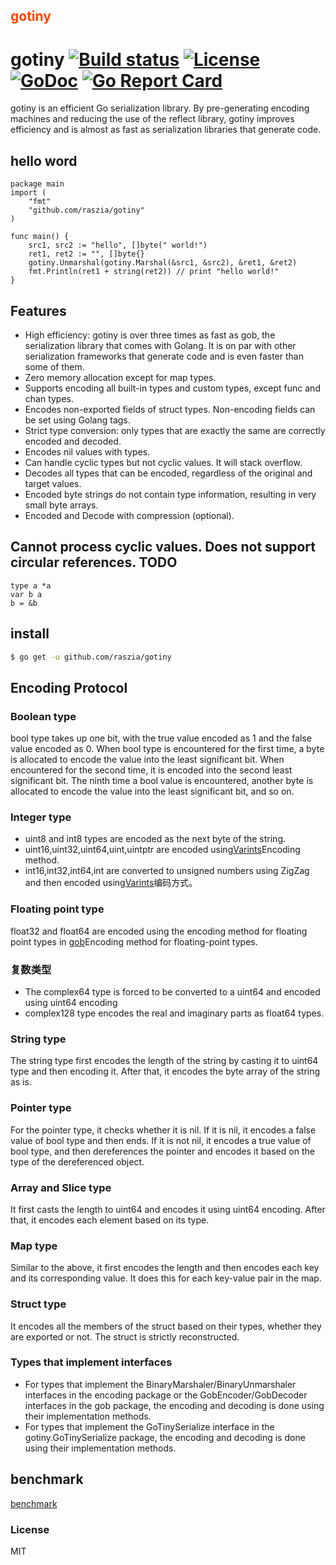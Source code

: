 ## <font color="#FF4500" >gotiny</font>


# gotiny   [![Build status][travis-img]][travis-url] [![License][license-img]][license-url] [![GoDoc][doc-img]][doc-url] [![Go Report Card](https://goreportcard.com/badge/github.com/raszia/gotiny)](https://goreportcard.com/report/github.com/raszia/gotiny)
gotiny is an efficient Go serialization library. By pre-generating encoding machines and reducing the use of the reflect library, gotiny improves efficiency and is almost as fast as serialization libraries that generate code.
## hello word 
    package main
    import (
   	    "fmt"
   	    "github.com/raszia/gotiny"
    )
    
    func main() {
   	    src1, src2 := "hello", []byte(" world!")
   	    ret1, ret2 := "", []byte{}
   	    gotiny.Unmarshal(gotiny.Marshal(&src1, &src2), &ret1, &ret2)
   	    fmt.Println(ret1 + string(ret2)) // print "hello world!"
    }

## Features
-   High efficiency: gotiny is over three times as fast as gob, the serialization library that comes with Golang. It is on par with other serialization frameworks that generate code and is even faster than some of them.
-   Zero memory allocation except for map types.
-   Supports encoding all built-in types and custom types, except func and chan types.
-   Encodes non-exported fields of struct types. Non-encoding fields can be set using Golang tags.
-   Strict type conversion: only types that are exactly the same are correctly encoded and decoded.
-   Encodes nil values with types.
-   Can handle cyclic types but not cyclic values. It will stack overflow.
-   Decodes all types that can be encoded, regardless of the original and target values.
-   Encoded byte strings do not contain type information, resulting in very small byte arrays.
-   Encoded and Decode with compression (optional).
## Cannot process cyclic values. Does not support circular references. TODO
	type a *a
	var b a
	b = &b

## install
```bash
$ go get -u github.com/raszia/gotiny
```

## Encoding Protocol
### Boolean type
bool type takes up one bit, with the true value encoded as 1 and the false value encoded as 0. When bool type is encountered for the first time, a byte is allocated to encode the value into the least significant bit. When encountered for the second time, it is encoded into the second least significant bit. The ninth time a bool value is encountered, another byte is allocated to encode the value into the least significant bit, and so on.
### Integer type
-   uint8 and int8 types are encoded as the next byte of the string.
- uint16,uint32,uint64,uint,uintptr are encoded using[Varints](https://developers.google.com/protocol-buffers/docs/encoding#varints)Encoding method.
- int16,int32,int64,int are converted to unsigned numbers using ZigZag and then encoded using[Varints](https://developers.google.com/protocol-buffers/docs/encoding#varints)编码方式。

### Floating point type
float32 and float64 are encoded using the encoding method for floating point types in [gob](https://golang.org/pkg/encoding/gob/)Encoding method for floating-point types.
### 复数类型
- The complex64 type is forced to be converted to a uint64 and encoded using uint64 encoding
- complex128 type encodes the real and imaginary parts as float64 types.

### String type
The string type first encodes the length of the string by casting it to uint64 type and then encoding it. After that, it encodes the byte array of the string as is.
### Pointer type
For the pointer type, it checks whether it is nil. If it is nil, it encodes a false value of bool type and then ends. If it is not nil, it encodes a true value of bool type, and then dereferences the pointer and encodes it based on the type of the dereferenced object.
### Array and Slice type
It first casts the length to uint64 and encodes it using uint64 encoding. After that, it encodes each element based on its type.
### Map type
Similar to the above, it first encodes the length and then encodes each key and its corresponding value. It does this for each key-value pair in the map.
### Struct type
It encodes all the members of the struct based on their types, whether they are exported or not. The struct is strictly reconstructed.
### Types that implement interfaces
- For types that implement the BinaryMarshaler/BinaryUnmarshaler interfaces in the encoding package or the GobEncoder/GobDecoder interfaces in the gob package, the encoding and decoding is done using their implementation methods.
- For types that implement the GoTinySerialize interface in the gotiny.GoTinySerialize package, the encoding and decoding is done using their implementation methods.

## benchmark
[benchmark](https://github.com/niubaoshu/go_serialization_benchmarks)


### License
MIT

[travis-img]: https://travis-ci.org/niubaoshu/gotiny.svg?branch=master
[travis-url]: https://travis-ci.org/niubaoshu/gotiny
[license-img]: http://img.shields.io/badge/license-MIT-green.svg?style=flat-square
[license-url]: http://opensource.org/licenses/MIT
[doc-img]: http://img.shields.io/badge/GoDoc-reference-blue.svg?style=flat-square
[doc-url]: https://godoc.org/github.com/raszia/gotiny
